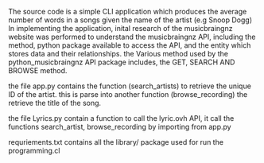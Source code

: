 The source code is a simple CLI application which produces the average number of words in a songs given the name of the artist (e.g Snoop Dogg)
In implementing the application, inital research of the musicbraingnz website was performed to understand the musicbraingnz API, including the method, python package available to access the API, and the entity which stores data and their relationships.
the Various method used by the python_musicbraingnz API package includes, the GET, SEARCH AND BROWSE method.

the file app.py contains the function (search_artists) to retrieve the unique ID of the artist. this is parse into another function (browse_recording) the retrieve the title of the song. 

the file Lyrics.py contain a function to call the lyric.ovh API, it call the functions search_artist, browse_recording by importing from app.py

requriements.txt contains all the library/ package used for run the programming.cl 